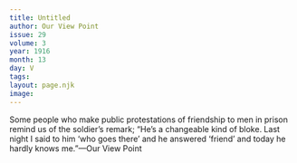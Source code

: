 ```yaml
---
title: Untitled
author: Our View Point
issue: 29
volume: 3
year: 1916
month: 13
day: V
tags:
layout: page.njk
image:
---
```

Some people who make public protestations of friendship to men in prison remind us of the soldier’s remark; “He’s a changeable kind of bloke. Last night I said to him ‘who goes there’ and he answered ‘friend’ and today he hardly knows me.”—Our View Point


